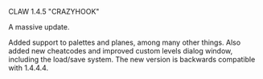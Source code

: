 CLAW 1.4.5 "CRAZYHOOK"

A massive update.

Added support to palettes and planes, among many other things. Also added new cheatcodes and improved custom levels dialog window, including the load/save system. The new version is backwards compatible with 1.4.4.4.


